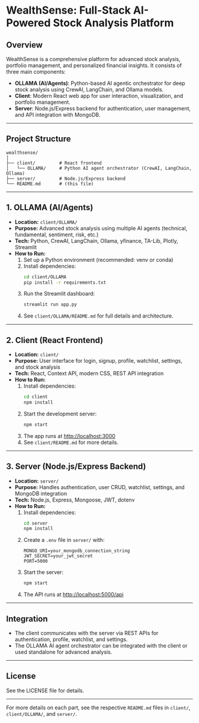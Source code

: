 # WealthSense: Full-Stack AI-Powered Stock Analysis Platform

## Overview
WealthSense is a comprehensive platform for advanced stock analysis, portfolio management, and personalized financial insights. It consists of three main components:
- **OLLAMA (AI/Agents)**: Python-based AI agentic orchestrator for deep stock analysis using CrewAI, LangChain, and Ollama models.
- **Client**: Modern React web app for user interaction, visualization, and portfolio management.
- **Server**: Node.js/Express backend for authentication, user management, and API integration with MongoDB.

---

## Project Structure
```
wealthsense/
│
├── client/         # React frontend
│   └── OLLAMA/     # Python AI agent orchestrator (CrewAI, LangChain, Ollama)
├── server/         # Node.js/Express backend
└── README.md       # (this file)
```

---

## 1. OLLAMA (AI/Agents)
- **Location:** `client/OLLAMA/`
- **Purpose:** Advanced stock analysis using multiple AI agents (technical, fundamental, sentiment, risk, etc.)
- **Tech:** Python, CrewAI, LangChain, Ollama, yfinance, TA-Lib, Plotly, Streamlit
- **How to Run:**
  1. Set up a Python environment (recommended: venv or conda)
  2. Install dependencies:
     ```bash
     cd client/OLLAMA
     pip install -r requirements.txt
     ```
  3. Run the Streamlit dashboard:
     ```bash
     streamlit run app.py
     ```
  4. See `client/OLLAMA/README.md` for full details and architecture.

---

## 2. Client (React Frontend)
- **Location:** `client/`
- **Purpose:** User interface for login, signup, profile, watchlist, settings, and stock analysis
- **Tech:** React, Context API, modern CSS, REST API integration
- **How to Run:**
  1. Install dependencies:
     ```bash
     cd client
     npm install
     ```
  2. Start the development server:
     ```bash
     npm start
     ```
  3. The app runs at [http://localhost:3000](http://localhost:3000)
  4. See `client/README.md` for more details.

---

## 3. Server (Node.js/Express Backend)
- **Location:** `server/`
- **Purpose:** Handles authentication, user CRUD, watchlist, settings, and MongoDB integration
- **Tech:** Node.js, Express, Mongoose, JWT, dotenv
- **How to Run:**
  1. Install dependencies:
     ```bash
     cd server
     npm install
     ```
  2. Create a `.env` file in `server/` with:
     ```
     MONGO_URI=your_mongodb_connection_string
     JWT_SECRET=your_jwt_secret
     PORT=5000
     ```
  3. Start the server:
     ```bash
     npm start
     ```
  4. The API runs at [http://localhost:5000/api](http://localhost:5000/api)

---

## Integration
- The client communicates with the server via REST APIs for authentication, profile, watchlist, and settings.
- The OLLAMA AI agent orchestrator can be integrated with the client or used standalone for advanced analysis.

---

## License
See the LICENSE file for details.

---

For more details on each part, see the respective `README.md` files in `client/`, `client/OLLAMA/`, and `server/`.
